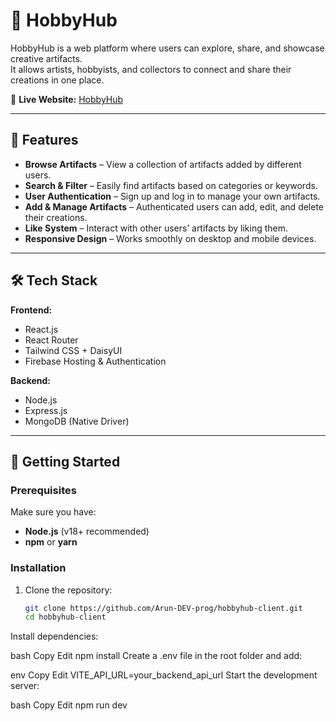 # 🎨 HobbyHub

HobbyHub is a web platform where users can explore, share, and showcase creative artifacts.  
It allows artists, hobbyists, and collectors to connect and share their creations in one place.

🔗 **Live Website:** [HobbyHub](https://hobbyhub-1.web.app/)  

---

## 📌 Features
- **Browse Artifacts** – View a collection of artifacts added by different users.
- **Search & Filter** – Easily find artifacts based on categories or keywords.
- **User Authentication** – Sign up and log in to manage your own artifacts.
- **Add & Manage Artifacts** – Authenticated users can add, edit, and delete their creations.
- **Like System** – Interact with other users’ artifacts by liking them.
- **Responsive Design** – Works smoothly on desktop and mobile devices.

---

## 🛠️ Tech Stack
**Frontend:**
- React.js
- React Router
- Tailwind CSS + DaisyUI
- Firebase Hosting & Authentication

**Backend:**
- Node.js
- Express.js
- MongoDB (Native Driver)

---

## 🚀 Getting Started

### Prerequisites
Make sure you have:
- **Node.js** (v18+ recommended)
- **npm** or **yarn**

### Installation
1. Clone the repository:
   ```bash
   git clone https://github.com/Arun-DEV-prog/hobbyhub-client.git
   cd hobbyhub-client
Install dependencies:

bash
Copy
Edit
npm install
Create a .env file in the root folder and add:

env
Copy
Edit
VITE_API_URL=your_backend_api_url
Start the development server:

bash
Copy
Edit
npm run dev
